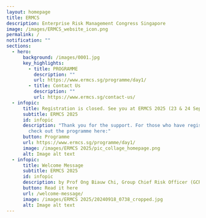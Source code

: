 ```yaml
---
layout: homepage
title: ERMCS
description: Enterprise Risk Management Congress Singapore
image: /images/ERMCS_website_icon.png
permalink: /
notification: ""
sections:
  - hero:
      background: /images/0001.jpg
      key_highlights:
        - title: PROGRAMME
          description: ""
          url: https://www.ermcs.sg/programme/day1/
        - title: Contact Us
          description: ""
          url: https://www.ermcs.sg/contact-us/
  - infopic:
      title: Registration is closed. See you at ERMCS 2025 (23 & 24 Sep)!
      subtitle: ERMCS 2025
      id: infopic
      description: "Thank you for the support. For those who have registered, you can
        check out the programme here:"
      button: Programme
      url: https://www.ermcs.sg/programme/day1/
      image: /images/ERMCS 2025/pic_collage_homepage.png
      alt: Image alt text
  - infopic:
      title: Welcome Message
      subtitle: ERMCS 2025
      id: infopic
      description: by Prof Ong Biauw Chi, Group Chief Risk Officer (GCRO), SingHealth
      button: Read it here
      url: /welcome-message/
      image: /images/ERMCS 2025/20240918_0738_cropped.jpg
      alt: Image alt text
---
```

